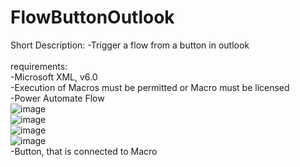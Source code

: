 # FlowButtonOutlook
Short Description:
 -Trigger a flow from a button in outlook
 <br> <br>
requirements: <br>
 -Microsoft XML, v6.0 <br>
 -Execution of Macros must be permitted or Macro must be licensed <br>
 -Power Automate Flow <br>
 ![image](https://github.com/user-attachments/assets/ba85df93-288f-4f94-bc1e-122572c48f24) <br>
  ![image](https://github.com/user-attachments/assets/26120fda-bf06-4acd-98eb-719212e5778c) <br>
 ![image](https://github.com/user-attachments/assets/c45da0c7-78d0-4867-884e-99d11eb69210) <br>
 ![image](https://github.com/user-attachments/assets/4316373e-07a9-4736-8c29-440a04f8c1d5) <br>
 -Button, that is connected to Macro <br>

 
